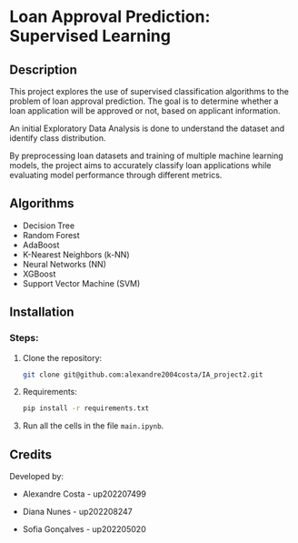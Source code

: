 # Loan Approval Prediction: Supervised Learning

## Description
This project explores the use of supervised classification algorithms to the problem of loan approval prediction. The goal is to determine whether a loan application will be approved or not, based on applicant information. 

An initial Exploratory Data Analysis is done to understand the dataset and identify class distribution.

By preprocessing loan datasets and training of multiple machine learning models, the project aims to accurately classify loan applications while evaluating model performance through different metrics.

## Algorithms
- Decision Tree
- Random Forest
- AdaBoost
- K-Nearest Neighbors (k-NN)
- Neural Networks (NN)
- XGBoost
- Support Vector Machine (SVM)



## Installation

### Steps:

1. Clone the repository:
   ```sh
   git clone git@github.com:alexandre2004costa/IA_project2.git
   ```

2. Requirements:
   ```sh
   pip install -r requirements.txt
   ```

3. Run all the cells in the file `main.ipynb`.


## Credits

Developed by:

- Alexandre Costa - up202207499

- Diana Nunes - up202208247

- Sofia Gonçalves - up202205020
